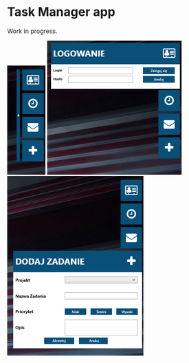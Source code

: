 # Task Manager app


Work in progress.



![My image](https://github.com/michasacuer/TaskManager-edu/blob/master/TaskManager-wpf/1.PNG) ![My image](https://github.com/michasacuer/TaskManager-edu/blob/master/TaskManager-wpf/2.PNG) ![My image](https://github.com/michasacuer/TaskManager-edu/blob/master/TaskManager-wpf/3.PNG)
